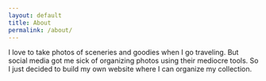 ```yaml
---
layout: default
title: About
permalink: /about/
---
```


I love to take photos of sceneries and goodies when I go traveling.
But social media got me sick of organizing photos using their mediocre tools.
So I just decided to build my own website where I can organize my collection.
